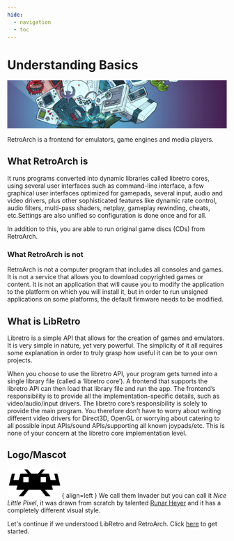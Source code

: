 ```yaml
---
hide:
  - navigation
  - toc
---
```


# Understanding Basics

![banner](../image/start/banner.png)

RetroArch is a frontend for emulators, game engines and media players.

## What RetroArch is

It runs programs converted into dynamic libraries called libretro cores, using several user interfaces such as command-line interface, a few graphical user interfaces optimized for gamepads, several input, audio and video drivers, plus other sophisticated features like dynamic rate control, audio filters, multi-pass shaders, netplay, gameplay rewinding, cheats, etc.Settings are also unified so configuration is done once and for all.

In addition to this, you are able to run original game discs (CDs) from RetroArch.

### What RetroArch is not 

RetroArch is not a computer program that includes all consoles and games. It is not a service that allows you to download copyrighted games or content. It is not an application that will cause you to modify the application to the platform on which you will install it, but in order to run unsigned applications on some platforms, the default firmware needs to be modified.

## What is LibRetro

Libretro is a simple API that allows for the creation of games and emulators. It is very simple in nature, yet very powerful. The simplicity of it all requires some explanation in order to truly grasp how useful it can be to your own projects.

When you choose to use the libretro API, your program gets turned into a single library file (called a ‘libretro core’). A frontend that supports the libretro API can then load that library file and run the app. The frontend’s responsibility is to provide all the implementation-specific details, such as video/audio/input drivers. The libretro core’s responsibility is solely to provide the main program. You therefore don’t have to worry about writing different video drivers for Direct3D, OpenGL or worrying about catering to all possible input APIs/sound APIs/supporting all known joypads/etc. This is none of your concern at the libretro core implementation level.

## Logo/Mascot

![Invader](../image/start/icon.png){ align=left }
We call them Invader but you can call it *Nice Little Pixel*, it was drawn from scratch by talented [Runar Heyer](https://twitter.com/runarheyer) and it has a completely different visual style.

Let's continue if we understood LibRetro and RetroArch. Click [here](installation.md) to get started.
